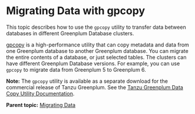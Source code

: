 # Migrating Data with gpcopy 

This topic describes how to use the `gpcopy` utility to transfer data between databases in different Greenplum Database clusters.

[gpcopy](../../utility_guide/admin_utilities/gpcopy.html) is a high-performance utility that can copy metadata and data from one Greenplum database to another Greenplum database. You can migrate the entire contents of a database, or just selected tables. The clusters can have different Greenplum Database versions. For example, you can use `gpcopy` to migrate data from Greenplum 5 to Greenplum 6.

**Note:** The `gpcopy` utility is available as a separate download for the commercial release of Tanzu Greenplum. See the [Tanzu Greenplum Data Copy Utility Documentation](https://gpdb.docs.pivotal.io/gpcopy).

**Parent topic:** [Migrating Data](../managing/migrating-data.html)

